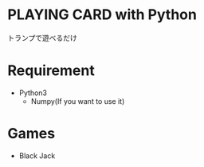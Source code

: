 PLAYING CARD with Python
====
トランプで遊べるだけ

# Requirement
- Python3
  - Numpy(If you want to use it)

# Games
- Black Jack
